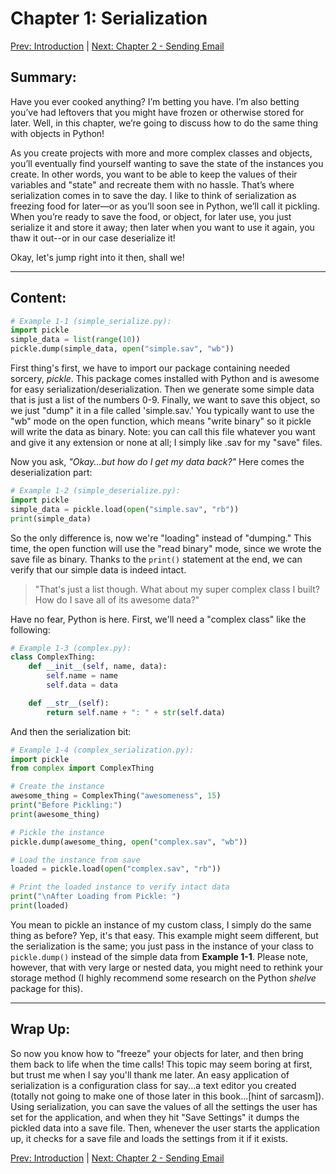 # Chapter 1: Serialization

[Prev: Introduction](./introduction.md) | [Next: Chapter 2 - Sending Email](./chapter02.md)

## Summary:

Have you ever cooked anything? I’m betting you have. I’m also betting you’ve had leftovers that you might have frozen or otherwise stored for later. Well, in this chapter, we’re going to discuss how to do the same thing with objects in Python!

As you create projects with more and more complex classes and objects, you’ll eventually find yourself wanting to save the state of the instances you create. In other words, you want to be able to keep the values of their variables and "state" and recreate them with no hassle. That’s where serialization comes in to save the day. I like to think of serialization as freezing food for later—or as you’ll soon see in Python, we’ll call it pickling. When you’re ready to save the food, or object, for later use, you just serialize it and store it away; then later when you want to use it again, you thaw it out--or in our case deserialize it!

Okay, let's jump right into it then, shall we!

---

## Content:

```python
# Example 1-1 (simple_serialize.py):
import pickle
simple_data = list(range(10))
pickle.dump(simple_data, open("simple.sav", "wb"))
```

First thing's first, we have to import our package containing needed sorcery, *pickle*. This package comes installed with Python and is awesome for easy serialization/deserialization. Then we generate some simple data that is just a list of the numbers 0-9. Finally, we want to save this object, so we just "dump" it in a file called 'simple.sav.' You typically want to use the "wb" mode on the open function, which means "write binary" so it pickle will write the data as binary. Note: you can call this file whatever you want and give it any extension or none at all; I simply like .sav for my "save" files.

Now you ask, *"Okay...but how do I get my data back?"* Here comes the deserialization part:

```python
# Example 1-2 (simple_deserialize.py):
import pickle
simple_data = pickle.load(open("simple.sav", "rb"))
print(simple_data)
```

So the only difference is, now we're "loading" instead of "dumping." This time, the open function will use the "read binary" mode, since we wrote the save file as binary. Thanks to the `print()` statement at the end, we can verify that our simple data is indeed intact.

> "That's just a list though. What about my super complex class I built? How do I save all of its awesome data?"

Have no fear, Python is here. First, we'll need a "complex class" like the following:

```python
# Example 1-3 (complex.py):
class ComplexThing:
    def __init__(self, name, data):
        self.name = name
        self.data = data

    def __str__(self):
        return self.name + ": " + str(self.data)
```

And then the serialization bit:

```python
# Example 1-4 (complex_serialization.py):
import pickle
from complex import ComplexThing

# Create the instance
awesome_thing = ComplexThing("awesomeness", 15)
print("Before Pickling:")
print(awesome_thing)

# Pickle the instance
pickle.dump(awesome_thing, open("complex.sav", "wb"))

# Load the instance from save
loaded = pickle.load(open("complex.sav", "rb"))

# Print the loaded instance to verify intact data
print("\nAfter Loading from Pickle: ")
print(loaded)
```

You mean to pickle an instance of my custom class, I simply do the same thing as before? Yep, it's that easy. This example might seem different, but the serialization is the same; you just pass in the instance of your class to `pickle.dump()` instead of the simple data from **Example 1-1**. Please note, however, that with very large or nested data, you might need to rethink your storage method (I highly recommend some research on the Python *shelve* package for this).

---

## Wrap Up:
So now you know how to "freeze" your objects for later, and then bring them back to life when the time calls! This topic may seem boring at first, but trust me when I say you'll thank me later. An easy application of serialization is a configuration class for say...a text editor you created (totally not going to make one of those later in this book...[hint of sarcasm]). Using serialization, you can save the values of all the settings the user has set for the application, and when they hit "Save Settings" it dumps the pickled data into a save file. Then, whenever the user starts the application up, it checks for a save file and loads the settings from it if it exists.  

[Prev: Introduction](./introduction.md) | [Next: Chapter 2 - Sending Email](./chapter02.md)
